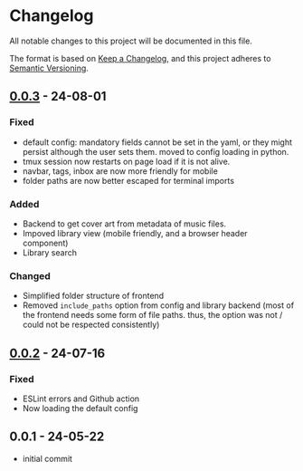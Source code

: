 # Changelog

All notable changes to this project will be documented in this file.

The format is based on [Keep a Changelog](https://keepachangelog.com/en/1.1.0/),
and this project adheres to [Semantic Versioning](https://semver.org/spec/v2.0.0.html).

## [0.0.3] - 24-08-01

### Fixed
- default config: mandatory fields cannot be set in the yaml, or they
might persist although the user sets them. moved to config loading in python.
- tmux session now restarts on page load if it is not alive.
- navbar, tags, inbox are now more friendly for mobile
- folder paths are now better escaped for terminal imports

### Added
- Backend to get cover art from metadata of music files.
- Impoved library view (mobile friendly, and a browser header component)
- Library search

### Changed
- Simplified folder structure of frontend
- Removed `include_paths` option from config and library backend (most of the frontend needs some form of file paths. thus, the option was not / could not be respected consistently)

## [0.0.2] - 24-07-16

### Fixed
- ESLint errors and Github action
- Now loading the default config

## 0.0.1 - 24-05-22
- initial commit

[0.0.3]: https://github.com/pSpitzner/beets-flask/compare/v0.0.2...v0.0.3
[0.0.2]: https://github.com/pSpitzner/beets-flask/compare/v0.0.1...v0.0.2
